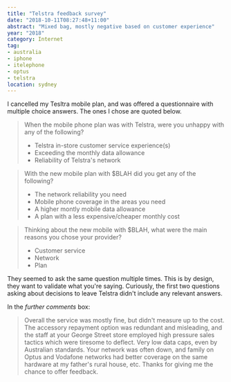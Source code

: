 ```yaml
---
title: "Telstra feedback survey"
date: "2018-10-11T08:27:48+11:00"
abstract: "Mixed bag, mostly negative based on customer experience"
year: "2018"
category: Internet
tag:
- australia
- iphone
- itelephone
- optus
- telstra
location: sydney
---
```

I cancelled my Tesltra mobile plan, and was offered a questionnaire with multiple choice answers. The ones I chose are quoted below.

> When the mobile phone plan was with Telstra, were you unhappy with any of the following?
> 
> * Telstra in-store customer service experience(s)
> * Exceeding the monthly data allowance
> * Reliability of Telstra's network

> With the new mobile plan with $BLAH did you get any of the following?
>
> * The network reliability you need
> * Mobile phone coverage in the areas you need
> * A higher montly mobile data allowance
> * A plan with a less expensive/cheaper monthly cost

> Thinking about the new mobile with $BLAH, what were the main reasons you chose your provider?  
> 
> * Customer service
> * Network
> * Plan

They seemed to ask the same question multiple times. This is by design, they want to validate what you're saying. Curiously, the first two questions asking about decisions to leave Telstra didn't include any relevant answers.

In the *further comments* box:

> Overall the service was mostly fine, but didn't measure up to the cost. The accessory repayment option was redundant and misleading, and the staff at your George Street store employed high pressure sales tactics which were tiresome to deflect. Very low data caps, even by Australian standards. Your network was often down, and family on Optus and Vodafone networks had better coverage on the same hardware at my father's rural house, etc. Thanks for giving me the chance to offer feedback.

